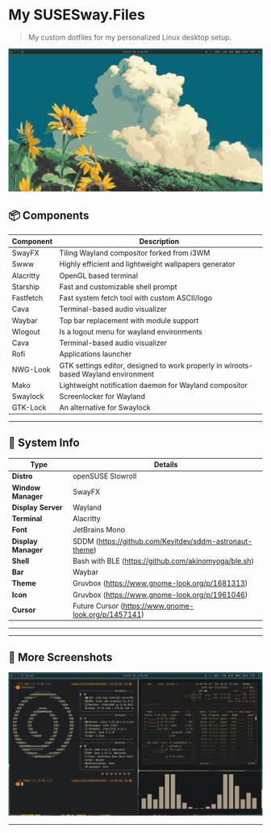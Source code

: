 # My SUSESway.Files

> My custom dotfiles for my personalized Linux desktop setup.

![screenshot](./src/screenshots/screenshot-20250526-105918.png)

## 📦 Components

| Component  | Description |
|------------|-------------|
| SwayFX     | Tiling Wayland compositor forked from i3WM|
| Swww       | Highly efficient and lightweight wallpapers generator  |
| Alacritty  | OpenGL based terminal |
| Starship   | Fast and customizable shell prompt |
| Fastfetch  | Fast system fetch tool with custom ASCII/logo |
| Cava       | Terminal-based audio visualizer |
| Waybar     | Top bar replacement with module support |
| Wlogout    | Is a logout menu for wayland environments |
| Cava       | Terminal-based audio visualizer |
| Rofi       | Applications launcher  |
| NWG-Look   | GTK settings editor, designed to work properly in wlroots-based Wayland environment  |
| Mako       | Lightweight notification daemon for Wayland compositor  |
| Swaylock   | Screenlocker for Wayland  |
| GTK-Lock   | An alternative for Swaylock  |

---

## 🧰 System Info

| Type               | Details                                                 |
|--------------------|---------------------------------------------------------|
| **Distro**         | openSUSE Slowroll                                       |
| **Window Manager** | SwayFX                                                  |
| **Display Server** | Wayland                                                 |
| **Terminal**       | Alacritty                                               |
| **Font**           | JetBrains Mono                                          |
| **Display Manager**| SDDM (https://github.com/Keyitdev/sddm-astronaut-theme) |
| **Shell**          | Bash with BLE (https://github.com/akinomyoga/ble.sh)    |
| **Bar**            | Waybar                                                  |
| **Theme**          | Gruvbox (https://www.gnome-look.org/p/1681313)          |
| **Icon**           | Gruvbox (https://www.gnome-look.org/p/1961046)          |
| **Cursor**         | Future Cursor (https://www.gnome-look.org/p/1457141)    |

---

---

## 📸 More Screenshots

![screenshot2](./src/screenshots/screenshot-20250526-110454.png)

---
